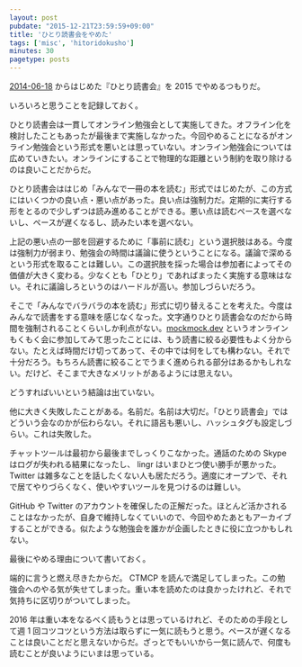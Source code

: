 ```yaml
---
layout: post
pubdate: "2015-12-21T23:59:59+09:00"
title: 'ひとり読書会をやめた'
tags: ['misc', 'hitoridokusho']
minutes: 30
pagetype: posts
---
```

[2014-06-18][] からはじめた『ひとり読書会』を 2015 でやめるつもりだ。

いろいろと思うことを記録しておく。

ひとり読書会は一貫してオンライン勉強会として実施してきた。オフライン化を検討したこともあったが最後まで実施しなかった。今回やめることになるがオンライン勉強会という形式を悪いとは思っていない。オンライン勉強会については広めていきたい。オンラインにすることで物理的な距離という制約を取り除けるのは良いことだからだ。

ひとり読書会ははじめ「みんなで一冊の本を読む」形式ではじめたが、この方式にはいくつかの良い点・悪い点があった。良い点は強制力だ。定期的に実行する形をとるので少しずつは読み進めることができる。悪い点は読むペースを選べないし、ペースが遅くなるし、読みたい本を選べない。

上記の悪い点の一部を回避するために「事前に読む」という選択肢はある。今度は強制力が弱まり、勉強会の時間は議論に使うということになる。議論で深めるという形式を取ることは難しい。この選択肢を採った場合は参加者によってその価値が大きく変わる。少なくとも「ひとり」であればまったく実施する意味はない。それに議論しろというのはハードルが高い。参加しづらいだろう。

そこで「みんなでバラバラの本を読む」形式に切り替えることを考えた。今度はみんなで読書をする意味を感じなくなった。文字通りひとり読書会なのだから時間を強制されることくらいしか利点がない。[mockmock.dev](http://mockmock.connpass.com/) というオンラインもくもく会に参加してみて思ったことには、もう読書に絞る必要性もよく分からない。たとえば時間だけ切ってあって、その中では何をしても構わない。それで十分だろう。もちろん読書に絞ることでうまく進められる部分はあるかもしれない。だけど、そこまで大きなメリットがあるようには思えない。

どうすればいいという結論は出ていない。

他に大きく失敗したことがある。名前だ。名前は大切だ。「ひとり読書会」ではどういう会なのかが伝わらない。それに語呂も悪いし、ハッシュタグも設定しづらい。これは失敗した。

チャットツールは最初から最後までしっくりこなかった。通話のための Skype はログが失われる結果になったし、 lingr  はいまひとつ使い勝手が悪かった。 Twitter は雑多なことを話したくない人も居ただろう。適度にオープンで、それで居てやりづらくなく、使いやすいツールを見つけるのは難しい。

GitHub や Twitter のアカウントを確保したの正解だった。ほとんど活かされることはなかったが、自身で維持しなくていいので、今回やめたあともアーカイブすることができる。似たような勉強会を誰かが企画したときに役に立つかもしれない。

最後にやめる理由について書いておく。

端的に言うと燃え尽きたからだ。 CTMCP を読んで満足してしまった。この勉強会へのやる気が失せてしまった。重い本を読めたのは良かったけれど、それで気持ちに区切りがついてしまった。

2016 年は重い本をなるべく読もうとは思っているけれど、そのための手段として週 1 回コツコツという方法は取らずに一気に読もうと思う。ペースが遅くなることは良いことだと思えないからだ。ざっとでもいいから一気に読んで、何度も読むことが良いようにいまは思っている。

[2014-06-18]: http://blog.bouzuya.net/2014/06/18/
